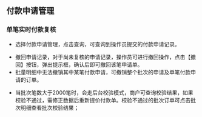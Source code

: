  ## 付款申请管理
 
 ### 单笔实时付款复核
 
 *	选择付款申请管理，点击查询，可查询到操作员提交的付款申请记录。
  <!--
付款申请管理.png
-->
 *	撤回申请记录，对于尚未复核的申请记录，操作员可进行撤回操作，点击【撤回】按钮，弹出提示框，确认后即可撤回该笔申请单。
 *	批量明细中无法撤销其中某笔付款申请，可撤销整个批次的申请及单笔付款申请的订单。  
 <!--
撤回申请.png
-->

 *	当批次笔数大于2000笔时，会走后台校验模式，商户可查询校验结果，如果校验不通过，需修正数据后重新提价付款单。校验不通过的批次订单可点击批次明细查看批次校验结果；
 <!--
批次校验结果.png
-->
 <!--
校验不通过.png
-->

